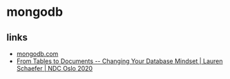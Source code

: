 
# mongodb

## links

* [mongodb.com](https://www.mongodb.com/)
* [From Tables to Documents -- Changing Your Database Mindset | Lauren Schaefer | NDC Oslo 2020](https://youtu.be/SYqGu24UzFs)


